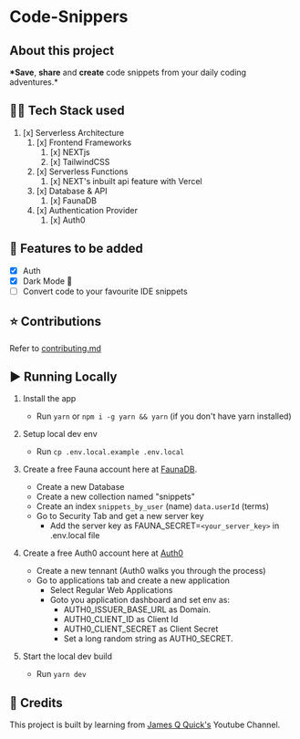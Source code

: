 # Code-Snippers

## About this project

**\*Save**, **share** and **create** code snippets from your daily coding adventures.\*

## 👨‍💻 Tech Stack used

1. [x] Serverless Architecture
   1. [x] Frontend Frameworks
      1. [x] NEXTjs
      2. [x] TailwindCSS
   2. [x] Serverless Functions
      1. [x] NEXT's inbuilt api feature with Vercel
   3. [x] Database & API
      1. [x] FaunaDB
   4. [x] Authentication Provider
      1. [x] Auth0

## 🤩 Features to be added

- [x] Auth
- [x] Dark Mode 🌚
- [ ] Convert code to your favourite IDE snippets

## ⭐ Contributions

Refer to [contributing.md](../main/contributing.md)

## ▶️ Running Locally

1. Install the app
   - Run `yarn` or `npm i -g yarn && yarn` (if you don't have yarn installed)
2. Setup local dev env

   - Run `cp .env.local.example .env.local`

3. Create a free Fauna account here at [FaunaDB](https://www.fauna.com).

   - Create a new Database
   - Create a new collection named "snippets"
   - Create an index `snippets_by_user` (name) `data.userId` (terms)
   - Go to Security Tab and get a new server key
     - Add the server key as FAUNA_SECRET=`<your_server_key>` in .env.local file

4. Create a free Auth0 account here at [Auth0](https://auth0.com/)
   - Create a new tennant (Auth0 walks you through the process)
   - Go to applications tab and create a new application
     - Select Regular Web Applications
     - Goto you application dashboard and set env as:
       - AUTH0_ISSUER_BASE_URL as Domain.
       - AUTH0_CLIENT_ID as Client Id
       - AUTH0_CLIENT_SECRET as Client Secret
       - Set a long random string as AUTH0_SECRET.
5. Start the local dev build
   - Run `yarn dev`

## 🔔 Credits

This project is built by learning from [James Q Quick's](https://www.youtube.com/watch?v=1GpbdX8aJCU&t=19s) Youtube Channel.
